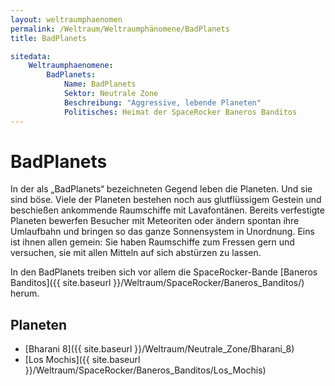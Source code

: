 ```yaml
---
layout: weltraumphaenomen
permalink: /Weltraum/Weltraumphänomene/BadPlanets
title: BadPlanets

sitedata:
    Weltraumphaenomene:
        BadPlanets:
            Name: BadPlanets
            Sektor: Neutrale Zone
            Beschreibung: "Aggressive, lebende Planeten"
            Politisches: Heimat der SpaceRocker Baneros Banditos
---
```


# BadPlanets

In der als „BadPlanets“ bezeichneten Gegend leben die Planeten. Und sie sind böse. Viele der Planeten bestehen noch aus glutflüssigem Gestein und beschießen ankommende Raumschiffe mit Lavafontänen. Bereits verfestigte Planeten bewerfen Besucher mit Meteoriten oder ändern spontan ihre Umlaufbahn und bringen so das ganze Sonnensystem in Unordnung. Eins ist ihnen allen gemein: Sie haben Raumschiffe zum Fressen gern und versuchen, sie mit allen Mitteln auf sich abstürzen zu lassen.

In den BadPlanets treiben sich vor allem die SpaceRocker-Bande [Baneros Banditos]({{ site.baseurl }}/Weltraum/SpaceRocker/Baneros_Banditos/) herum.

## Planeten

- [Bharani 8]({{ site.baseurl }}/Weltraum/Neutrale_Zone/Bharani_8)
- [Los Mochis]({{ site.baseurl }}/Weltraum/SpaceRocker/Baneros_Banditos/Los_Mochis)
